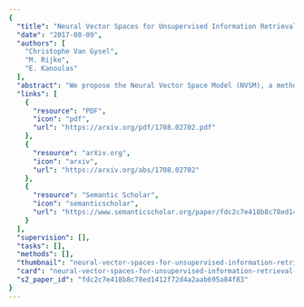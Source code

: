 ```yaml
---
{
  "title": "Neural Vector Spaces for Unsupervised Information Retrieval",
  "date": "2017-08-09",
  "authors": [
    "Christophe Van Gysel",
    "M. Rijke",
    "E. Kanoulas"
  ],
  "abstract": "We propose the Neural Vector Space Model (NVSM), a method that learns representations of documents in an unsupervised manner for news article retrieval. In the NVSM paradigm, we learn low-dimensional representations of words and documents from scratch using gradient descent and rank documents according to their similarity with query representations that are composed from word representations. We show that NVSM performs better at document ranking than existing latent semantic vector space methods. The addition of NVSM to a mixture of lexical language models and a state-of-the-art baseline vector space model yields a statistically significant increase in retrieval effectiveness. Consequently, NVSM adds a complementary relevance signal. Next to semantic matching, we find that NVSM performs well in cases where lexical matching is needed. NVSM learns a notion of term specificity directly from the document collection without feature engineering. We also show that NVSM learns regularities related to Luhn significance. Finally, we give advice on how to deploy NVSM in situations where model selection (e.g., cross-validation) is infeasible. We find that an unsupervised ensemble of multiple models trained with different hyperparameter values performs better than a single cross-validated model. Therefore, NVSM can safely be used for ranking documents without supervised relevance judgments.",
  "links": [
    {
      "resource": "PDF",
      "icon": "pdf",
      "url": "https://arxiv.org/pdf/1708.02702.pdf"
    },
    {
      "resource": "arXiv.org",
      "icon": "arxiv",
      "url": "https://arxiv.org/abs/1708.02702"
    },
    {
      "resource": "Semantic Scholar",
      "icon": "semanticscholar",
      "url": "https://www.semanticscholar.org/paper/fdc2c7e418b8c78ed1412f72d4a2aab695a84f83"
    }
  ],
  "supervision": [],
  "tasks": [],
  "methods": [],
  "thumbnail": "neural-vector-spaces-for-unsupervised-information-retrieval-thumb.jpg",
  "card": "neural-vector-spaces-for-unsupervised-information-retrieval-card.jpg",
  "s2_paper_id": "fdc2c7e418b8c78ed1412f72d4a2aab695a84f83"
}
---
```


